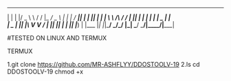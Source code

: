  _   _  _____        __   _____ ___       _   _ ____  _____ 
| | | |/ _ \ \      / /   |_   _/ _ \    | | | / ___|| ____|
| |_| | | | \ \ /\ / /      | || | | |   | | | \___ \|  _|  
|  _  | |_| |\ V  V /       | || |_| |   | |_| |___) | |___ 
|_| |_|\___/  \_/\_/        |_| \___/     \___/|____/|_____|

 
#TESTED ON LINUX AND TERMUX

TERMUX 

1.git clone https://github.com/MR-ASHFLYY/DDOSTOOLV-19 
2.ls
cd DDOSTOOLV-19
chmod +x 

